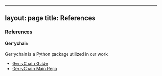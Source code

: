 
---
layout: page
title: References
---

### References

#### Gerrychain 

Gerrychain is a Python package utilized in our work.

* [GerryChain Guide](http://www.math.wsu.edu/faculty/ddeford/GerryChain_Guide.pdf)
* [GerryChain Main Repo](http://github.com/mggg/gerrychain)
